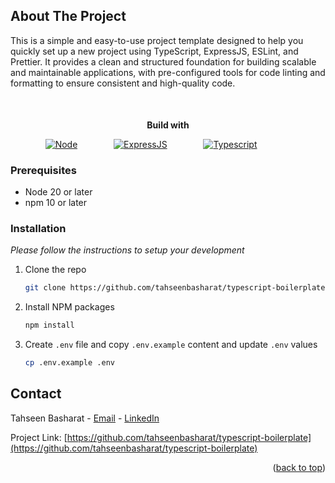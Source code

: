 <a name="readme-top" id="readme-top"></a>
<!-- ABOUT THE PROJECT -->

## About The Project

This is a simple and easy-to-use project template designed to help you quickly set up a new project using TypeScript,
ExpressJS, ESLint, and Prettier. It provides a clean and structured foundation for building scalable and maintainable
applications, with pre-configured tools for code linting and formatting to ensure consistent and high-quality code.

<div align="center" style="margin-top: 50px">
<p><strong>Build with</strong></p>

[![Node][Node.js]][Node-url] &#8195; &#8195; &#8195;
[![ExpressJS][ExpressJs]][ExpressJs-url]  &#8195; &#8195; &#8195;
[![Typescript][Typescript]][Typescript-url]  &#8195; &#8195; &#8195;


</div>

### Prerequisites

- Node 20 or later
- npm 10 or later

### Installation

_Please follow the instructions to setup your development_

1. Clone the repo
   ```sh
   git clone https://github.com/tahseenbasharat/typescript-boilerplate.git
   ```
2. Install NPM packages
   ```sh
   npm install
   ```
3. Create `.env` file and copy `.env.example` content and update `.env` values
   ```sh
   cp .env.example .env 
   ```

<!-- CONTACT -->

## Contact

Tahseen Basharat - [Email][Mailto:tahseen] - [LinkedIn][LinkedIn:tahseen]

Project Link: [https://github.com/tahseenbasharat/typescript-boilerplate](https://github.com/tahseenbasharat/typescript-boilerplate)

<p align="right">(<a href="#readme-top">back to top</a>)</p>



<!-- MARKDOWN LINKS & IMAGES -->
<!-- https://www.markdownguide.org/basic-syntax/#reference-style-links -->

[ExpressJs]: https://img.shields.io/badge/ExpressJS-FFFFFF?style=for-the-badge&logo=express&logoColor=4479A1

[ExpressJs-url]: https://expressjs.com/

[LinkedIn:tahseen]: https://www.linkedin.com/in/tahseenbasharat

[Mailto:tahseen]: mailto:tahseenbasharat@gmail.com

[Node.js]: https://img.shields.io/badge/Node.js-FFFFFF?style=for-the-badge&logo=nodedotjs&logoColor=6cc24a

[Node-url]: https://nodejs.org/en

[Typescript]: https://img.shields.io/badge/Typescript-FFFFFF?style=for-the-badge&logo=typescript&logoColor=3178c6

[Typescript-url]: https://www.typescriptlang.org/